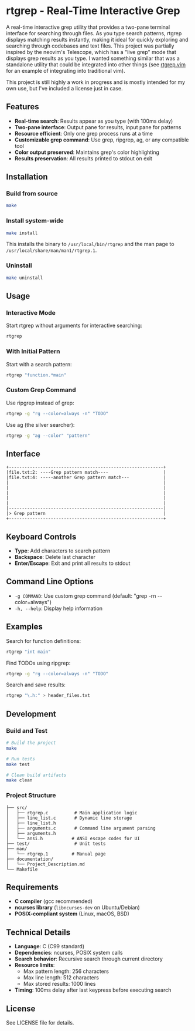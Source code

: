# rtgrep - Real-Time Interactive Grep

A real-time interactive grep utility that provides a two-pane terminal interface for searching through files. As you type search patterns, rtgrep displays matching results instantly, making it ideal for quickly exploring and searching through codebases and text files.  This project was partially inspired by the neovim's Telescope, which has a "live grep" mode that displays grep results as you type.  I wanted something similar that was a standalone utility that could be integrated into other things (see [rtgrep.vim](./rtgrep.vim) for an example of integrating into traditional vim).

This project is still highly a work in progress and is mostly intended for my own use, but I've included a license just in case. 

## Features

- **Real-time search**: Results appear as you type (with 100ms delay)
- **Two-pane interface**: Output pane for results, input pane for patterns
- **Resource efficient**: Only one grep process runs at a time
- **Customizable grep command**: Use grep, ripgrep, ag, or any compatible tool
- **Color output preserved**: Maintains grep's color highlighting
- **Results preservation**: All results printed to stdout on exit

## Installation

### Build from source

```bash
make
```

### Install system-wide

```bash
make install
```

This installs the binary to `/usr/local/bin/rtgrep` and the man page to `/usr/local/share/man/man1/rtgrep.1`.

### Uninstall

```bash
make uninstall
```

## Usage

### Interactive Mode

Start rtgrep without arguments for interactive searching:

```bash
rtgrep
```

### With Initial Pattern

Start with a search pattern:

```bash
rtgrep "function.*main"
```

### Custom Grep Command

Use ripgrep instead of grep:

```bash
rtgrep -g "rg --color=always -n" "TODO"
```

Use ag (the silver searcher):

```bash
rtgrep -g "ag --color" "pattern"
```

## Interface

```
+-----------------------------------------------------------+
|file.txt:2: ----Grep pattern match----                     |
|file.txt:4: -----another Grep pattern match---             |
|                                                           |
|                                                           |
|                                                           |
|                                                           |
|                                                           |
|-----------------------------------------------------------|
|> Grep pattern                                             |
+-----------------------------------------------------------+
```

## Keyboard Controls

- **Type**: Add characters to search pattern
- **Backspace**: Delete last character
- **Enter/Escape**: Exit and print all results to stdout

## Command Line Options

- `-g COMMAND`: Use custom grep command (default: "grep -rn --color=always")
- `-h, --help`: Display help information

## Examples

Search for function definitions:
```bash
rtgrep "int main"
```

Find TODOs using ripgrep:
```bash
rtgrep -g "rg --color=always -n" "TODO"
```

Search and save results:
```bash
rtgrep "\.h:" > header_files.txt
```

## Development

### Build and Test

```bash
# Build the project
make

# Run tests
make test

# Clean build artifacts
make clean
```

### Project Structure

```
├── src/
│   ├── rtgrep.c          # Main application logic
│   ├── line_list.c       # Dynamic line storage
│   ├── line_list.h
│   ├── arguments.c       # Command line argument parsing
│   ├── arguments.h
│   └── ansi.h           # ANSI escape codes for UI
├── test/                 # Unit tests
├── man/
│   └── rtgrep.1         # Manual page
├── documentation/
│   └── Project_Description.md
└── Makefile
```

## Requirements

- **C compiler** (gcc recommended)
- **ncurses library** (`libncurses-dev` on Ubuntu/Debian)
- **POSIX-compliant system** (Linux, macOS, BSD)

## Technical Details

- **Language**: C (C99 standard)
- **Dependencies**: ncurses, POSIX system calls
- **Search behavior**: Recursive search through current directory
- **Resource limits**: 
  - Max pattern length: 256 characters
  - Max line length: 512 characters  
  - Max stored results: 1000 lines
- **Timing**: 100ms delay after last keypress before executing search

## License

See LICENSE file for details.
